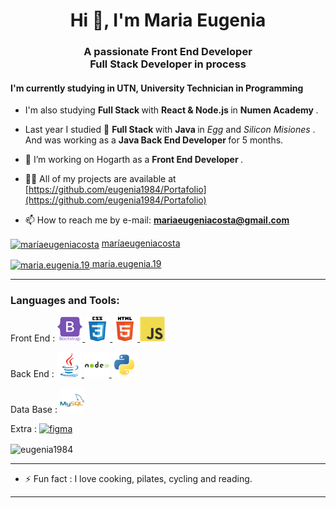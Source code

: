 <h1 align="center">Hi 👋, I'm Maria Eugenia</h1>

<h3 align="center">A passionate Front End Developer <br> Full Stack Developer in process</h3>

<h4> I'm currently studying in UTN, University Technician in Programming</h4>

- I'm  also studying <strong> Full Stack </strong> with <strong> React & Node.js </strong> in <strong> Numen Academy </strong>. 

- Last year I studied  🌱  <strong> Full Stack </strong> with <strong> Java </strong> in <i> Egg </i> and <i> Silicon Misiones </i>. And was working as a <strong> Java Back End Developer </strong> for 5 months.


- 🔭 I’m working on Hogarth as a <strong> Front End Developer </strong> .




- 👨‍💻 All of my projects are available at [https://github.com/eugenia1984/Portafolio](https://github.com/eugenia1984/Portafolio)

- 📫 How to reach me by e-mail: **mariaeugeniacosta@gmail.com**

<p align="left">
  <a href="https://linkedin.com/in/maríaeugeniacosta" target="blank">
   <img align="center" src="https://raw.githubusercontent.com/rahuldkjain/github-profile-readme-generator/master/src/images/icons/Social/linked-in-alt.svg" alt="maríaeugeniacosta" height="30" width="40" /></a>
 <a href="https://linkedin.com/in/maríaeugeniacosta" target="blank"> 
  maríaeugeniacosta 
 </a>
</p>

<p align="left">
<a href="https://instagram.com/maria.eugenia.19" target="blank">
 <img align="center" src="https://raw.githubusercontent.com/rahuldkjain/github-profile-readme-generator/master/src/images/icons/Social/instagram.svg" alt="maria.eugenia.19" height="30" width="40" />
 </a>
 <a href="https://instagram.com/maria.eugenia.19" target="blank"> 
  maria.eugenia.19 
 </a>
</p>

---

<h3 align="left">Languages and Tools:</h3>

<p align="left"> Front End : 

  <a href="https://getbootstrap.com" target="_blank"> 
  <img src="https://raw.githubusercontent.com/devicons/devicon/master/icons/bootstrap/bootstrap-plain-wordmark.svg" alt="bootstrap" width="40" height="40"/> 
 </a> 
 
 <a href="https://www.w3schools.com/css/" target="_blank"> 
  <img src="https://raw.githubusercontent.com/devicons/devicon/master/icons/css3/css3-original-wordmark.svg" alt="css3" width="40" height="40"/> 
 </a> 
 
  <a href="https://www.w3.org/html/" target="_blank"> 
  <img src="https://raw.githubusercontent.com/devicons/devicon/master/icons/html5/html5-original-wordmark.svg" alt="html5" width="40" height="40"/> 
 </a> 
 
<a href="https://developer.mozilla.org/en-US/docs/Web/JavaScript" target="_blank"> 
  <img src="https://raw.githubusercontent.com/devicons/devicon/master/icons/javascript/javascript-original.svg" alt="javascript" width="40" height="40"/> 
 </a> 
 
</p> 

 
<p align="left"> Back End : 

  <a href="https://www.java.com" target="_blank"> 
  <img src="https://raw.githubusercontent.com/devicons/devicon/master/icons/java/java-original.svg" alt="java" width="40" height="40"/> 
 </a> 
 
 <a href="https://nodejs.org" target="_blank"> 
  <img src="https://raw.githubusercontent.com/devicons/devicon/master/icons/nodejs/nodejs-original-wordmark.svg" alt="nodejs" width="40" height="40"/> 
 </a> 
 <a href="https://www.python.org" target="_blank"> 
  <img src="https://raw.githubusercontent.com/devicons/devicon/master/icons/python/python-original.svg" alt="python" width="40" height="40"/> 
 </a> 
</p>

<p align="left"> Data Base : 
  <a href="https://www.mysql.com/" target="_blank"> 
  <img src="https://raw.githubusercontent.com/devicons/devicon/master/icons/mysql/mysql-original-wordmark.svg" alt="mysql" width="40" height="40"/> 
 </a> 
</p> 

<p align="left"> Extra : 
 <a href="https://www.figma.com/" target="_blank"> 
  <img src="https://www.vectorlogo.zone/logos/figma/figma-icon.svg" alt="figma" width="40" height="40"/> 
 </a> 
 </p>

<p>
 <img align="center" src="https://github-readme-stats.vercel.app/api/top-langs?username=eugenia1984&show_icons=true&locale=en&layout=compact" alt="eugenia1984" />
</p>

---

- ⚡ Fun fact : I love cooking, pilates, cycling and reading.

---

